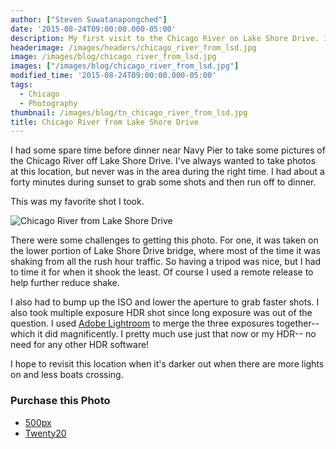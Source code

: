```yaml
---
author: ["Steven Suwatanapongched"]
date: '2015-08-24T09:00:00.000-05:00'
description: My first visit to the Chicago River on Lake Shore Drive. I share my photo taking experience there.
headerimage: /images/headers/chicago_river_from_lsd.jpg
image: /images/blog/chicago_river_from_lsd.jpg
images: ["/images/blog/chicago_river_from_lsd.jpg"]
modified_time: '2015-08-24T09:00:00.000-05:00'
tags:
  - Chicago
  - Photography
thumbnail: /images/blog/tn_chicago_river_from_lsd.jpg
title: Chicago River from Lake Shore Drive
---
```



I had some spare time before dinner near Navy Pier to take some pictures of the Chicago River off Lake Shore Drive. I've always wanted to take photos at this location, but never was in the area during the right time. I had about a forty minutes during sunset to grab some shots and then run off to dinner.

This was my favorite shot I took.

![Chicago River from Lake Shore Drive](/images/blog/chicago_river_from_lsd.jpg)

There were some challenges to getting this photo. For one, it was taken on the lower portion of Lake Shore Drive bridge, where most of the time it was shaking from all the rush hour traffic. So having a tripod was nice, but I had to time it for when it shook the least. Of course I used a remote release to help further reduce shake.

I also had to bump up the ISO and lower the aperture to grab faster shots. I also took multiple exposure HDR shot since long exposure was out of the question. I used [Adobe Lightroom](https://www.adobe.com/products/photoshop-lightroom.html) to merge the three exposures together-- which it did magnificently. I pretty much use just that now or my HDR-- no need for any other HDR software!

I hope to revisit this location when it's darker out when there are more lights on and less boats crossing.

### Purchase this Photo
* [500px](https://500px.com/photo/119287141/chicago-river-from-lake-shore-drive-by-steven-suwatanapongched?ctx_page=1&from=user&user_id=747967)
* [Twenty20](https://www.twenty20.com/photos/ecb831ce-49a8-4575-a8c2-55c03be6d726)